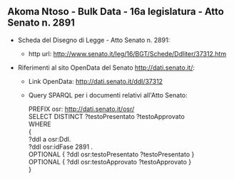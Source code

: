 ## Akoma Ntoso - Bulk Data - 16a legislatura - Atto Senato n. 2891 ##

* Scheda del Disegno di Legge - Atto Senato n. 2891:
	* http url: http://www.senato.it/leg/16/BGT/Schede/Ddliter/37312.htm

* Riferimenti al sito OpenData del Senato http://dati.senato.it/:
	* Link OpenData: http://dati.senato.it/ddl/37312
	* Query SPARQL per i documenti relativi all'Atto Senato:

        PREFIX osr: <http://dati.senato.it/osr/>  
		SELECT DISTINCT ?testoPresentato ?testoApprovato  
		WHERE  
		{  
		    ?ddl a osr:Ddl.  
		    ?ddl osr:idFase 2891 .  
		    OPTIONAL { ?ddl osr:testoPresentato ?testoPresentato }  
		    OPTIONAL { ?ddl osr:testoApprovato ?testoApprovato }  
		}
		